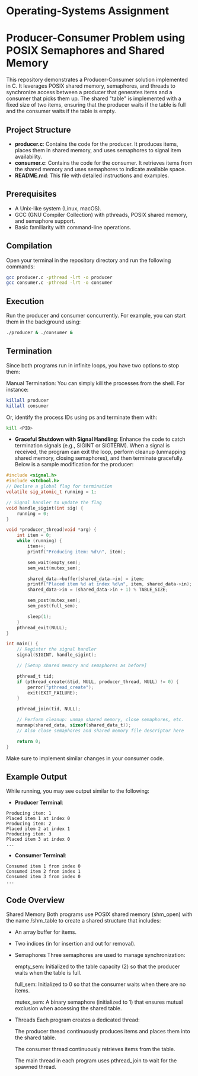 # Operating-Systems Assignment

# Producer-Consumer Problem using POSIX Semaphores and Shared Memory

This repository demonstrates a Producer-Consumer solution implemented in C. It leverages POSIX shared memory, semaphores, and threads to synchronize access between a producer that generates items and a consumer that picks them up. The shared "table" is implemented with a fixed size of two items, ensuring that the producer waits if the table is full and the consumer waits if the table is empty.

## Project Structure

- **producer.c**: Contains the code for the producer. It produces items, places them in shared memory, and uses semaphores to signal item availability.
- **consumer.c**: Contains the code for the consumer. It retrieves items from the shared memory and uses semaphores to indicate available space.
- **README.md**: This file with detailed instructions and examples.

## Prerequisites

- A Unix-like system (Linux, macOS).
- GCC (GNU Compiler Collection) with pthreads, POSIX shared memory, and semaphore support.
- Basic familiarity with command-line operations.

## Compilation

Open your terminal in the repository directory and run the following commands:

```bash
gcc producer.c -pthread -lrt -o producer
gcc consumer.c -pthread -lrt -o consumer
```

## Execution

Run the producer and consumer concurrently. For example, you can start them in the background using:

```bash
./producer & ./consumer &
```

## Termination

Since both programs run in infinite loops, you have two options to stop them:

Manual Termination:
You can simply kill the processes from the shell. For instance:

```bash
killall producer
killall consumer
```

Or, identify the process IDs using ps and terminate them with:

```bash
kill <PID>
```

- **Graceful Shutdown with Signal Handling**:
Enhance the code to catch termination signals (e.g., SIGINT or SIGTERM). When a signal is received, the program can exit the loop, perform cleanup (unmapping shared memory, closing semaphores), and then terminate gracefully.
Below is a sample modification for the producer:

```c
#include <signal.h>
#include <stdbool.h>
// Declare a global flag for termination
volatile sig_atomic_t running = 1;

// Signal handler to update the flag
void handle_sigint(int sig) {
    running = 0;
}

void *producer_thread(void *arg) {
    int item = 0;
    while (running) {
        item++;
        printf("Producing item: %d\n", item);

        sem_wait(empty_sem);
        sem_wait(mutex_sem);

        shared_data->buffer[shared_data->in] = item;
        printf("Placed item %d at index %d\n", item, shared_data->in);
        shared_data->in = (shared_data->in + 1) % TABLE_SIZE;

        sem_post(mutex_sem);
        sem_post(full_sem);

        sleep(1);
    }
    pthread_exit(NULL);
}

int main() {
    // Register the signal handler
    signal(SIGINT, handle_sigint);

    // [Setup shared memory and semaphores as before]

    pthread_t tid;
    if (pthread_create(&tid, NULL, producer_thread, NULL) != 0) {
        perror("pthread_create");
        exit(EXIT_FAILURE);
    }

    pthread_join(tid, NULL);

    // Perform cleanup: unmap shared memory, close semaphores, etc.
    munmap(shared_data, sizeof(shared_data_t));
    // Also close semaphores and shared memory file descriptor here

    return 0;
}
```

Make sure to implement similar changes in your consumer code.

## Example Output
While running, you may see output similar to the following:

- **Producer Terminal**:
```
Producing item: 1
Placed item 1 at index 0
Producing item: 2
Placed item 2 at index 1
Producing item: 3
Placed item 3 at index 0
...
```

- **Consumer Terminal**:
```
Consumed item 1 from index 0
Consumed item 2 from index 1
Consumed item 3 from index 0
...
```

## Code Overview
Shared Memory
Both programs use POSIX shared memory (shm_open) with the name /shm_table to create a shared structure that includes:

- An array buffer for items.

- Two indices (in for insertion and out for removal).

- Semaphores
    Three semaphores are used to manage synchronization:

    empty_sem: Initialized to the table capacity (2) so that the producer waits when the table is full.

    full_sem: Initialized to 0 so that the consumer waits when there are no items.

    mutex_sem: A binary semaphore (initialized to 1) that ensures mutual exclusion when accessing the shared table.

- Threads
    Each program creates a dedicated thread:

    The producer thread continuously produces items and places them into the shared table.

    The consumer thread continuously retrieves items from the table.

    The main thread in each program uses pthread_join to wait for the spawned thread.
